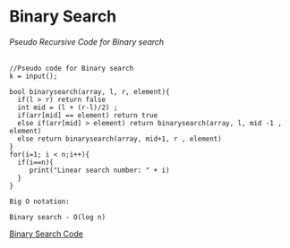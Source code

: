 

# Binary Search 

###### Pseudo Recursive Code for Binary search
```
//Pseudo code for Binary search
k = input();

bool binarysearch(array, l, r, element){
  if(l > r) return false
  int mid = (l + (r-l)/2) ;
  if(arr[mid] == element) return true
  else if(arr[mid] > element) return binarysearch(array, l, mid -1 , element)
  else return binarysearch(array, mid+1, r , element)
}
for(i=1; i < n;i++){
  if(i==n){
     print("Linear search number: " + i)
  }
}
```

```
Big O notation:

Binary search - O(log n)
```

[Binary Search Code](https://github.com/tareq97/assignment/blob/master/Binary/Binary.java)
